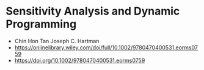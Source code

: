 # Sensitivity Analysis and Dynamic Programming
* Chin Hon Tan  Joseph C. Hartman
* https://onlinelibrary.wiley.com/doi/full/10.1002/9780470400531.eorms0759
* https://doi.org/10.1002/9780470400531.eorms0759

